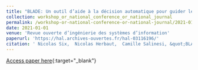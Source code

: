 ```yaml
---
title: "BLADE: Un outil d’aide à la décision automatique pour guider le choix de technologie Blockchain"
collection: workshop_or_national_conference_or_national_journal
permalink: /workshop-or-national-conference-or-national-journal/2021-01-01-BLADE-Un-outil-daide-la-dcision-automatique-pour-guider-le-choix-de-technologie-Blockchain
date: 2021-01-01
venue: 'Revue ouverte d’ingénierie des systèmes d’information'
paperurl: 'https://hal.archives-ouvertes.fr/hal-03116196/'
citation: ' Nicolas Six,  Nicolas Herbaut,  Camille Salinesi, &quot;BLADE: Un outil d’aide à la décision automatique pour guider le choix de technologie Blockchain.&quot; Revue ouverte d’ingénierie des systèmes d’information, 2021.'
---
```

[Access paper here](https://hal.archives-ouvertes.fr/hal-03116196/){:target="_blank"}
